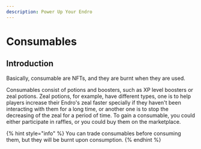 ```yaml
---
description: Power Up Your Endro
---
```


# Consumables

## Introduction

Basically, consumable are NFTs, and they are burnt when they are used.

Consumables consist of potions and boosters, such as XP level boosters or zeal potions. Zeal potions, for example, have different types, one is to help players increase their Endro's zeal faster specially if they haven't been interacting with them for a long time, or another one is to stop the decreasing of the zeal for a period of time. To gain a consumable, you could either participate in raffles, or you could buy them on the marketplace.

{% hint style="info" %}
You can trade consumables before consuming them, but they will be burnt upon consumption.
{% endhint %}
